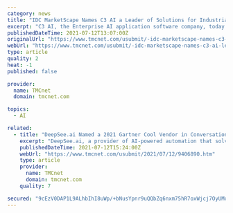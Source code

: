 ```yaml
---
category: news
title: "IDC MarketScape Names C3 AI a Leader of Solutions for Industrial Platforms and Applications in Energy"
excerpt: "C3 AI, the Enterprise AI application software company, today announced it has been identified as a Leader in the IDC (News - Alert) MarketScape: Worldwide Industrial IoT Platforms and Applications in Energy 2021 Vendor Assessment (Doc # US47956121,"
publishedDateTime: 2021-07-12T13:07:00Z
originalUrl: "https://www.tmcnet.com/usubmit/-idc-marketscape-names-c3-ai-leader-solutions-industrial-/2021/07/12/9406718.htm"
webUrl: "https://www.tmcnet.com/usubmit/-idc-marketscape-names-c3-ai-leader-solutions-industrial-/2021/07/12/9406718.htm"
type: article
quality: 2
heat: -1
published: false

provider:
  name: TMCnet
  domain: tmcnet.com

topics:
  - AI

related:
  - title: "DeepSee.ai Named a 2021 Gartner Cool Vendor in Conversational and Natural Language Technologies"
    excerpt: "DeepSee.ai, a provider of AI-powered automation that solves line-of-business problems in Capital Markets and Insurance industries, announced today that it has been named a 2021 \"Cool Vendor\" by Gartner ( News - Alert) in the latest industry report on Conversational and Natural Language Technologies."
    publishedDateTime: 2021-07-12T15:24:00Z
    webUrl: "https://www.tmcnet.com/usubmit/2021/07/12/9406890.htm"
    type: article
    provider:
      name: TMCnet
      domain: tmcnet.com
    quality: 7

secured: "9cEzV0DAP1L9ALhbIhI8uWp/+bNusYpnr9uQQbZq6nxm75hR7oxWjcj7OyUMq+bZZgL8qNSHOwA3xBab3YsYD7Su1PNkKX6RKjvbGtgkRqb8GlbekuxvtOpBC80VxvM3Huho7zbVV9etQMDJX+54g8q+J83/74HWqXliNmzdWbP7q7rT8duihI7DQSdP1Hs7Pm4yyNpA8gm2BuoYtH64KIHl1Q+/p/Q6EK06apGIXRpyi9BzlY+TaASl86ITnzxjka1tA9sIdB2bJXw/qz0a+dr7n1Y+VraVXcbmTc1pM+I/Qoa16FmMsdSIV8Zeg4C5yfQdptlF04dXLM/wdu2ZMKRP7QbJAMfDMwv7cZBtFNI=;X9aw+/5nClYprPIkXjF/nQ=="
---
```


